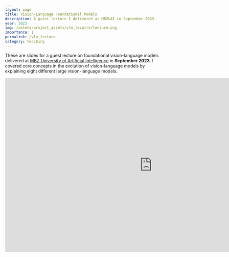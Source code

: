 ```yaml
---
layout: page
title: Vision-Language Foundational Models 
description: A guest lecture I delivered at MBZUAI in September 2023.
year: 2023
img: /assets/project_assets/vlm_lecutre/lecture.png
importance: 1
permalink: /vlm_lecture
category: teaching
---
```


These are slides for a guest lecture on foundational vision-language models delivered at [MBZ University of Artificial Intelligence](https://mbzuai.ac.ae/) in **September 2023**. 
I covered core concepts in the evolution of vision-language models by explaining eight different large vision-language models. 


<iframe src="https://docs.google.com/presentation/d/e/2PACX-1vTEhjn_Zw-MwjuXOt8xcSzgT4cgvX0e9YbqRArU2EJM6QauCX5vuneiLi55FIrbfjaqRL_BVTBqU5ok/embed?start=false&loop=false&delayms=3000" frameborder="0" width="960" height="569" allowfullscreen="true" mozallowfullscreen="true" webkitallowfullscreen="true"></iframe>

